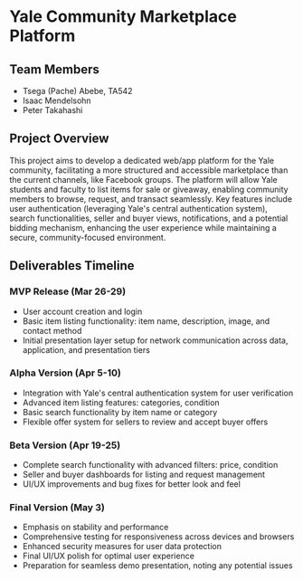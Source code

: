 # Yale Community Marketplace Platform

## Team Members
- Tsega (Pache) Abebe, TA542
- Isaac Mendelsohn
- Peter Takahashi

## Project Overview
This project aims to develop a dedicated web/app platform for the Yale community, facilitating a more structured and accessible marketplace than the current channels, like Facebook groups. The platform will allow Yale students and faculty to list items for sale or giveaway, enabling community members to browse, request, and transact seamlessly. Key features include user authentication (leveraging Yale's central authentication system), search functionalities, seller and buyer views, notifications, and a potential bidding mechanism, enhancing the user experience while maintaining a secure, community-focused environment.

## Deliverables Timeline

### MVP Release (Mar 26-29)
- User account creation and login
- Basic item listing functionality: item name, description, image, and contact method
- Initial presentation layer setup for network communication across data, application, and presentation tiers

### Alpha Version (Apr 5-10)
- Integration with Yale's central authentication system for user verification
- Advanced item listing features: categories, condition
- Basic search functionality by item name or category
- Flexible offer system for sellers to review and accept buyer offers

### Beta Version (Apr 19-25)
- Complete search functionality with advanced filters: price, condition
- Seller and buyer dashboards for listing and request management
- UI/UX improvements and bug fixes for better look and feel

### Final Version (May 3)
- Emphasis on stability and performance
- Comprehensive testing for responsiveness across devices and browsers
- Enhanced security measures for user data protection
- Final UI/UX polish for optimal user experience
- Preparation for seamless demo presentation, noting any potential issues
